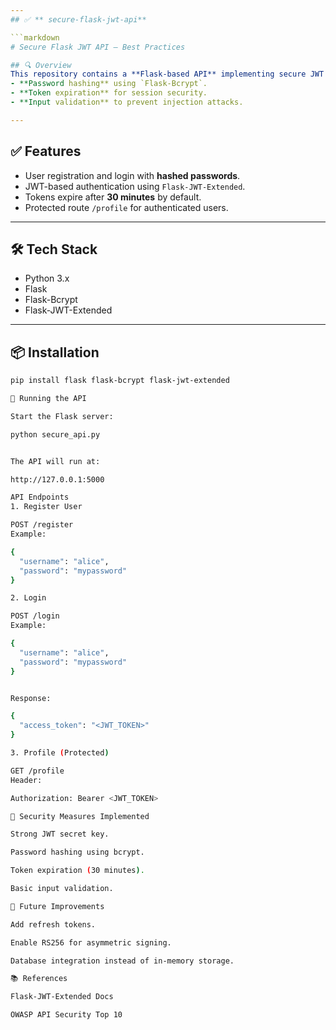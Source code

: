 ```yaml
---  
## ✅ ** secure-flask-jwt-api**

```markdown
# Secure Flask JWT API – Best Practices

## 🔍 Overview
This repository contains a **Flask-based API** implementing secure JWT authentication with:
- **Password hashing** using `Flask-Bcrypt`.
- **Token expiration** for session security.
- **Input validation** to prevent injection attacks.

---
```


## ✅ Features
- User registration and login with **hashed passwords**.
- JWT-based authentication using `Flask-JWT-Extended`.
- Tokens expire after **30 minutes** by default.
- Protected route `/profile` for authenticated users.

---

## 🛠 Tech Stack
- Python 3.x
- Flask
- Flask-Bcrypt
- Flask-JWT-Extended

---

## 📦 Installation
```bash
pip install flask flask-bcrypt flask-jwt-extended

🚀 Running the API

Start the Flask server:

python secure_api.py


The API will run at:

http://127.0.0.1:5000

API Endpoints
1. Register User

POST /register
Example:

{
  "username": "alice",
  "password": "mypassword"
}

2. Login

POST /login
Example:

{
  "username": "alice",
  "password": "mypassword"
}


Response:

{
  "access_token": "<JWT_TOKEN>"
}

3. Profile (Protected)

GET /profile
Header:

Authorization: Bearer <JWT_TOKEN>

🔐 Security Measures Implemented

Strong JWT secret key.

Password hashing using bcrypt.

Token expiration (30 minutes).

Basic input validation.

🚀 Future Improvements

Add refresh tokens.

Enable RS256 for asymmetric signing.

Database integration instead of in-memory storage.

📚 References

Flask-JWT-Extended Docs

OWASP API Security Top 10

